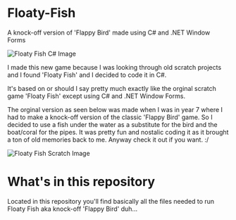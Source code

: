 # Floaty-Fish
A knock-off version of 'Flappy Bird' made using C# and .NET Window Forms

![Floaty Fish C# Image](https://user-images.githubusercontent.com/48865863/163863908-d48c1d9d-034c-417c-9b51-aa38f09fed72.png)

I made this new game because I was looking through old scratch projects and I found 'Floaty Fish' and I decided to code it in C#.

It's based on or should I say pretty much exactly like the orginal scratch game 'Floaty Fish' except using C# and .NET Window Forms. 

The orginal version as seen below was made when I was in year 7 where I had to make a knock-off version of the classic 'Flappy Bird' game. So I decided to use a fish under the water as a substitute for the bird and the boat/coral for the pipes. It was pretty fun and nostalic coding it as it brought a ton of old memories back to me. Anyway check it out if you want. :/

![Floaty Fish Scratch Image](https://user-images.githubusercontent.com/48865863/163865663-bf6916e3-2f1d-47ed-8ffb-7b0a7c944c6e.png)

# What's in this repository
Located in this repository you'll find basically all the files needed to run Floaty Fish aka knock-off 'Flappy Bird' duh...
